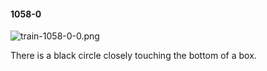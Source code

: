 #### 1058-0
![train-1058-0-0.png](https://github.com/lil-lab/nlvr/raw/master/nlvr/train/images/57/train-1058-0-0.png "train-1058-0-0.png")

There is a black circle closely touching the bottom of a box.
